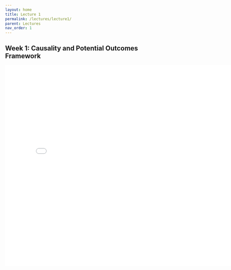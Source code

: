 ```yaml
---
layout: home
title: Lecture 1
permalink: /lectures/lecture1/
parent: Lectures
nav_order: 1
---
```



## Week 1: Causality and Potential Outcomes Framework


<embed src="ci_HT22_syllabus.pdf" width="800" height="650" type="application/pdf">
